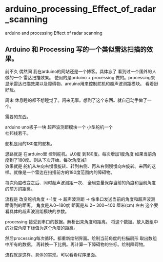 # arduino_processing_Effect_of_radar_scanning
arduino and processing   Effect of radar scanning

## Arduino 和 Processing 写的一个类似雷达扫描的效果。

前不久 偶然间 我在arduino的网站还是一个博客。具体忘了  看到过一个国外的人做的一个  雷达扫描效果。
使用的是arduino + processing 做的。processing来显示雷达扫描效果以及障碍物、arduino用来控制舵机和超声波测距模块。
看着挺好玩。

周末 休息睡的都不想睡觉了。闲来无事。想到了这个东西。就自己动手做了一个。

需要的东西。

arduino uno板子一块
超声波测距模块一个
小型舵机一个  
杜邦线若干。


舵机是用的180度的舵机。

思路就是  在arduino里 控制舵机。从0度 到180度。每次增加1度角度   如果当前角度到了180度。则从下次开始。每次角度减1  
效果就是  舵机从左向右慢慢旋转、转到右侧、再从右侧慢慢向左旋转。来回的这样。就像是一个雷达在扫描前方的180度范围内的障碍物。

每次角度改变之后、同时超声波测距一次、  全局变量保存当前的角度和当前角度的前方的距离。

流程是  改变舵机角度  +-1度  -> 超声波测距 -> 像串口发送当前的角度和超声波测距得到的距离。
角度是从0~180度   距离是从 2~ 300~400 厘米(cm) 左右  这个要看具体的超声波测距模块的参数。

processing 接受到串口的数据。解析出来角度和距离。 将这个数据。放入数组中的对应角度下标值为这个角度的距离。

然后processing每次循环。都重新绘制界面。绘制当前角度的扫描扇形 取出数组中所有的数据。 再转换一下比例。再计算一下障碍物的坐标。绘制障碍物。

流程就是这样。具体的实现。可以看看程序里面。
